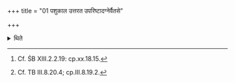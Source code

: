 +++
title = "01 पशुकाल उत्तरत उपरिष्टादग्नेर्वैतसे"

+++

<details><summary>थिते</summary>

1. At the time of the animal (-sacrifice), (the Adhvaryu) arranges the limbs of the horse to the north of the Fire-altar building[^1] upon a mat of reeds[^2] in such a manner as the head (will be) to the east (and the legs to the north).  

[^1]: Cf. ŚB XIII.2.2.19: cp.xx.18.15.  

[^2]: Cf. TB III.8.20.4; cp.III.8.19.2.  
</details>

